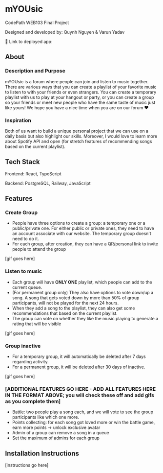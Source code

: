 # mYOUsic

CodePath WEB103 Final Project

Designed and developed by: Quynh Nguyen & Varun Yadav

🔗 Link to deployed app:

## About

### Description and Purpose

mYOUsic is a forum where people can join and listen to music together. There are various ways that you can create a playlist of your favorite music to listen to with your friends or even strangers. You can create a temporary playlist with us to play at your hangout or party, or you can create a group so your friends or meet new people who have the same taste of music just like yours! We hope you have a nice time when you are on our forum :heart:  

### Inspiration
Both of us want to build a unique personal project that we can use on a daily basis but also highlight our skills. Moreover, I would love to learn more about Spotify API and open (for stretch features of recommending songs based on the current playlist).

## Tech Stack

Frontend: React, TypeScript

Backend: PostgreSQL, Railway, JavaScript

## Features

### Create Group

- People have three options to create a group: a temporary one or a public/private one. For either public or private ones, they need to have an account associate with our website. The temporary group doesn't need to do it.
- For each group, after creation, they can have a QR/personal link to invite people to attend the group

[gif goes here]

### Listen to music

- Each group will have **ONLY ONE** playlist, which people can add to the current queue.
- (For permanent group only) They also have options to vote down/up a song. A song that gets voted down by more than 50% of group participants, will not be played for the next 24 hours.
- When they add a song to the playlist, they can also get some recommendations that based on the current playlist.
- The group can vote on whether they like the music playing to generate a rating that will be visible

[gif goes here]

### Group inactive

- For a temporary group, it will automatically be deleted after 7 days regarding activity.
- For a permanent group, it will be deleted after 30 days of inactive. 

[gif goes here]

### [ADDITIONAL FEATURES GO HERE - ADD ALL FEATURES HERE IN THE FORMAT ABOVE; you will check these off and add gifs as you complete them]
- Battle: two people play a song each, and we will vote to see the group participants like which one more.
- Points collecting: for each song got loved more or win the battle game, earn more points -> unlock exclusive avatar
- Admin of a group can remove a song in a queue
- Set the maximum of admins for each group

## Installation Instructions

[instructions go here]
